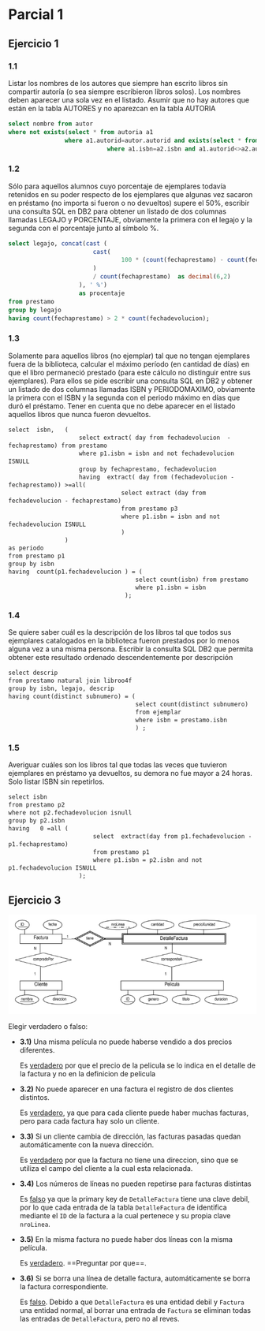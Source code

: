 # Parcial 1

## Ejercicio 1

### 1.1

Listar los nombres de los autores que siempre han escrito libros sin compartir autoría (o sea siempre escribieron libros solos). Los nombres deben aparecer una sola vez en el listado. Asumir que no hay autores que están en la tabla AUTORES y no aparezcan en la tabla AUTORIA

```sql
select nombre from autor
where not exists(select * from autoria a1 
                where a1.autorid=autor.autorid and exists(select * from autoria a2
                            where a1.isbn=a2.isbn and a1.autorid<>a2.autorid));
```

### 1.2

Sólo para aquellos alumnos cuyo porcentaje de ejemplares todavía retenidos en su poder respecto de los ejemplares que algunas vez sacaron en préstamo (no importa si fueron o no devueltos) supere el 50%, escribir una consulta SQL en DB2 para obtener un listado de dos columnas llamadas LEGAJO y PORCENTAJE, obviamente la primera con el legajo y la segunda con el porcentaje junto al símbolo %. 

```sql
select legajo, concat(cast (
						cast(
								100 * (count(fechaprestamo) - count(fechadevolucion)) as decimal(6,2)
						)
						/ count(fechaprestamo)  as decimal(6,2)
					), ' %')
					as procentaje
from prestamo
group by legajo
having count(fechaprestamo) > 2 * count(fechadevolucion);
```

### 1.3

Solamente para aquellos libros (no ejemplar) tal que no tengan ejemplares fuera de la biblioteca, calcular el máximo período (en cantidad de días) en que el libro permaneció prestado (para este cálculo no distinguir entre sus ejemplares). Para ellos se pide escribir una consulta SQL en DB2 y obtener un listado de dos columnas llamadas ISBN y PERIODOMAXIMO, obviamente la primera con el ISBN y la segunda con el periodo máximo en días que duró el préstamo. Tener en cuenta que no debe aparecer en el listado aquellos libros que nunca fueron devueltos.

```mssql
select  isbn, 	(
					select extract( day from fechadevolucion  - fechaprestamo) from prestamo
					where p1.isbn = isbn and not fechadevolucion ISNULL 
					group by fechaprestamo, fechadevolucion
					having	extract( day from (fechadevolucion - fechaprestamo)) >=all(
								select extract (day from fechadevolucion - fechaprestamo) 
								from prestamo p3
								where p1.isbn = isbn and not fechadevolucion ISNULL 
								)
				)
as periodo
from prestamo p1
group by isbn
having  count(p1.fechadevolucion ) = (
									select count(isbn) from prestamo
									where p1.isbn = isbn
								 );
```

### 1.4

Se quiere saber cuál es la descripción de los libros tal que todos sus ejemplares catalogados en la biblioteca fueron prestados por lo menos alguna vez a una misma persona. Escribir la consulta SQL DB2 que permita obtener este resultado ordenado descendentemente por descripción 

```mssql
select descrip
from prestamo natural join libroo4f
group by isbn, legajo, descrip
having count(distinct subnumero) = (
									select count(distinct subnumero) 
									from ejemplar 
									where isbn = prestamo.isbn
									) ;
```

### 1.5

Averiguar cuáles son los libros tal que todas las veces que tuvieron ejemplares en préstamo ya devueltos, su demora no fue mayor a 24 horas. Solo listar ISBN sin repetirlos. 

```mssql
select isbn
from prestamo p2
where not p2.fechadevolucion isnull
group by p2.isbn
having   0 =all	(
						select  extract(day from p1.fechadevolucion - p1.fechaprestamo)
						from prestamo p1
						where p1.isbn = p2.isbn and not p1.fechadevolucion ISNULL
					);
```

## Ejercicio 3

![image-20200428144840744](Resources/image-20200428144840744.png)

Elegir verdadero o falso:

- **3.1)** Una misma película no puede haberse vendido a dos precios diferentes.

  Es <u>verdadero</u> por que el precio de la pelicula se lo indica en el detalle de la factura y no en la definicion de pelicula

- **3.2)** No puede aparecer en una factura el registro de dos clientes distintos.

  Es <u>verdadero</u>, ya que para cada cliente puede haber muchas facturas, pero para cada factura hay solo un cliente.

- **3.3)** Si un cliente cambia de dirección, las facturas pasadas quedan automáticamente con la nueva dirección.

  Es <u>verdadero</u> por que la factura no tiene una direccion, sino que se utiliza el campo del cliente a la cual esta relacionada.

- **3.4)** Los números de líneas no pueden repetirse para facturas distintas

  Es <u>falso</u> ya que la primary key de `DetalleFactura` tiene una clave debil, por lo que cada entrada de la tabla `DetalleFactura` de identifica mediante el `ID` de la factura a la cual pertenece y su propia clave `nroLinea`.
  
- **3.5)** En la misma factura no puede haber dos líneas con la misma película.

  Es <u>verdadero</u>. ==Preguntar por que==.

- **3.6)** Si se borra una línea de detalle factura, automáticamente se borra la factura correspondiente.

  Es <u>falso</u>. Debido a que `DetalleFactura` es una entidad debil y `Factura` una entidad normal, al borrar una entrada de `Factura` se eliminan todas las entradas de `DetalleFactura`, pero no al reves.

















